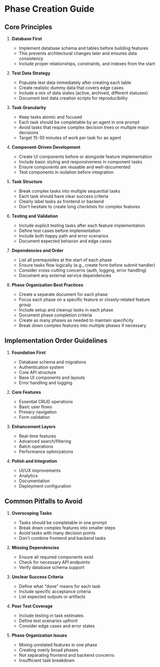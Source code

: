 # Phase Creation Guide

## Core Principles

1. **Database First**
   - Implement database schema and tables before building features
   - This prevents architectural changes later and ensures data consistency
   - Include proper relationships, constraints, and indexes from the start

2. **Test Data Strategy**
   - Populate test data immediately after creating each table
   - Create realistic dummy data that covers edge cases
   - Include a mix of data states (active, archived, different statuses)
   - Document test data creation scripts for reproducibility

3. **Task Granularity**
   - Keep tasks atomic and focused
   - Each task should be completable by an agent in one prompt
   - Avoid tasks that require complex decision trees or multiple major decisions
   - Target 15-30 minutes of work per task for an agent
  
4. **Component-Driven Development**
   - Create UI components before or alongside feature implementation
   - Include basic styling and responsiveness in component tasks
   - Ensure components are reusable and well-documented
   - Test components in isolation before integration

5. **Task Structure**
   - Break complex tasks into multiple sequential tasks
   - Each task should have clear success criteria
   - Clearly label tasks as frontend or backend
   - Don't hesitate to create long checklists for complex features

6. **Testing and Validation**
   - Include explicit testing tasks after each feature implementation
   - Define test cases before implementation
   - Include both happy path and error scenarios
   - Document expected behavior and edge cases

7. **Dependencies and Order**
   - List all prerequisites at the start of each phase
   - Ensure tasks flow logically (e.g., create form before submit handler)
   - Consider cross-cutting concerns (auth, logging, error handling)
   - Document any external service dependencies

8. **Phase Organization Best Practices**
   - Create a separate document for each phase
   - Focus each phase on a specific feature or closely-related feature group
   - Include setup and cleanup tasks in each phase
   - Document phase completion criteria
   - Create as many phases as needed to maintain specificity
   - Break down complex features into multiple phases if necessary

## Implementation Order Guidelines

1. **Foundation First**
   - Database schema and migrations
   - Authentication system
   - Core API structure
   - Base UI components and layouts
   - Error handling and logging

2. **Core Features**
   - Essential CRUD operations
   - Basic user flows
   - Primary navigation
   - Form validation

3. **Enhancement Layers**
   - Real-time features
   - Advanced search/filtering
   - Batch operations
   - Performance optimizations

4. **Polish and Integration**
   - UI/UX improvements
   - Analytics
   - Documentation
   - Deployment configuration

## Common Pitfalls to Avoid

1. **Overscoping Tasks**
   - Tasks should be completable in one prompt
   - Break down complex features into smaller steps
   - Avoid tasks with many decision points
   - Don't combine frontend and backend tasks

2. **Missing Dependencies**
   - Ensure all required components exist
   - Check for necessary API endpoints
   - Verify database schema support

3. **Unclear Success Criteria**
   - Define what "done" means for each task
   - Include specific acceptance criteria
   - List expected outputs or artifacts

4. **Poor Test Coverage**
   - Include testing in task estimates
   - Define test scenarios upfront
   - Consider edge cases and error states

5. **Phase Organization Issues**
   - Mixing unrelated features in one phase
   - Creating overly broad phases
   - Not separating frontend and backend concerns
   - Insufficient task breakdown

